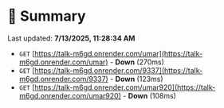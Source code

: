 # 📖 Summary
Last updated: **7/13/2025, 11:28:34 AM**

- `GET` [https://talk-m6gd.onrender.com/umar](https://talk-m6gd.onrender.com/umar) - **Down** (270ms)
- `GET` [https://talk-m6gd.onrender.com/9337](https://talk-m6gd.onrender.com/9337) - **Down** (123ms)
- `GET` [https://talk-m6gd.onrender.com/umar920](https://talk-m6gd.onrender.com/umar920) - **Down** (108ms)
